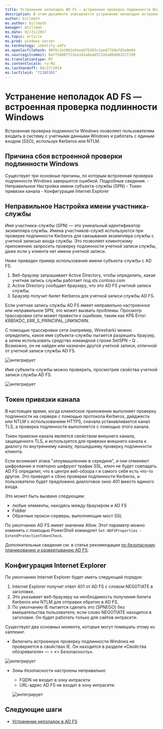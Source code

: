 ```yaml
---
title: Устранение неполадок AD FS — встроенная проверка подлинности Windows
description: В этом документе описывается устранение неполадок встроенной проверки подлинности Windows
author: billmath
ms.author: billmath
manager: mtillman
ms.date: 02/21/2017
ms.topic: article
ms.prod: windows-server
ms.technology: identity-adfs
ms.openlocfilehash: 98f6c2e39b2a5eeab76103c1ae477dde785a0e04
ms.sourcegitcommit: 6aff3d88ff22ea141a6ea6572a5ad8dd6321f199
ms.translationtype: MT
ms.contentlocale: ru-RU
ms.lasthandoff: 09/27/2019
ms.locfileid: "71385391"
---
```

# <a name="ad-fs-troubleshooting---integrated-windows-authentication"></a>Устранение неполадок AD FS — встроенная проверка подлинности Windows
Встроенная проверка подлинности Windows позволяет пользователям входить в систему с учетными данными Windows и работать с единым входом (SSO), используя Kerberos или NTLM.

## <a name="reason-integrated-windows-authentication-fails"></a>Причина сбоя встроенной проверки подлинности Windows
Существует три основные причины, по которым встроенная проверка подлинности Windows завершится ошибкой. Подробные сведения.
    - Неправильное Настройка имени субъекта-службы (SPN)
    - Токен привязки канала
    - Конфигурация Internet Explorer

## <a name="spn-misconfiguration"></a>Неправильное Настройка имени участника-службы
Имя участника-службы (SPN) — это уникальный идентификатор экземпляра службы. Имена участников-служб используются при проверке подлинности Kerberos для связывания экземпляра службы с учетной записью входа службы. Это позволяет клиентскому приложению запросить проверку подлинности учетной записи службы, даже если у клиента нет имени учетной записи.

Ниже приведен пример использования имени субъекта-службы с AD FS.
1. Веб-браузер запрашивает Active Directory, чтобы определить, какая учетная запись службы работает под sts.contoso.com
2. Active Directory сообщает браузеру, что это AD FS учетной записи службы.
3. Браузер получит билет Kerberos для учетной записи службы AD FS.

Если учетная запись службы AD FS имеет неправильно настроенное или неправильное SPN, это может вызвать проблемы.  Просмотр трассировки сети может привести к ошибкам, таким как КРБ Error: KRB5KDC_ERR_S_PRINCIPAL_UNKNOWN.

С помощью трассировки сети (например, Wireshark) можно определить, какое имя субъекта-службы пытается разрешить браузер, а затем использовать средство командной строки SetSPN – Q <spn>.  Возможно, он не найден или назначен другой учетной записи, отличной от учетной записи службы AD FS.

![интегрирует](media/ad-fs-tshoot-iwa/iwa3.png)

Имя субъекта-службы можно проверить, просмотрев свойства учетной записи службы AD FS.

![интегрирует](media/ad-fs-tshoot-iwa/iwa1.png)

## <a name="channel-binding-token"></a>Токен привязки канала
В настоящее время, когда клиентское приложение выполняет проверку подлинности на сервере с помощью протокола Kerberos, дайджеста или NTLM с использованием HTTPS, сначала устанавливается канал TLS, а проверка подлинности выполняется с помощью этого канала. 

Токен привязки канала является свойством внешнего канала, защищенного TLS, и используется для привязки внешнего канала к диалогу по внутреннему каналу, прошедшему проверку подлинности клиента.

Если возникает атака "злоумышленник в середине", и они отменяют шифрование и повторно шифруют трафик SSL, ключ не будет совпадать.  AD FS определит, что в центре веб-обзора r и самого себя есть что-то другое.  Это приведет к сбою проверки подлинности Kerberos, и пользователю будет предложено диалоговое окно 401 вместо единого входа.

Это может быть вызвано следующим:
 - любые элементы, находясь между браузером и AD FS
 - Fiddler
 - Обратные прокси-серверы, выполняющие мост SSL

По умолчанию AD FS имеет значение Allow.  Этот параметр можно изменить с помощью PowerShell командлет `Set-ADFSProperties -ExtendProtectionTokenCheck`.

Дополнительные сведения см. в статье рекомендации [по безопасному планированию и развертыванию AD FS](../../ad-fs/design/best-practices-for-secure-planning-and-deployment-of-ad-fs.md).

## <a name="internet-explorer-configuration"></a>Конфигурация Internet Explorer
По умолчанию Internet Explorer будет иметь следующий порядок:

1. Internet Explorer получит ответ 401 от AD FS с словом NEGOTIATE в заголовке.
2. Это указывает веб-браузеру на необходимость получения билета Kerberos или NTLM для отправки обратно в AD FS.
3. По умолчанию IE пытается сделать это (SPNEGO) без вмешательства пользователя, если слово NEGOTIATE находится в заголовке.  Он будет работать только для сайтов интрасети.

Существует два основных момента, которые могут помешать этому из хаппеинг.
   - Включить встроенную проверку подлинности Windows не проверяется в свойствах IE.  Он находится в разделе «Свойства обозревателя» — > «> Безопасность».
   
   ![интегрирует](media/ad-fs-tshoot-iwa/iwa4.png)
   
   - Зоны безопасности настроены неправильно
       - FQDN не входит в зону интрасети
       - URL-адрес AD FS не входит в зону интрасети.

      ![интегрирует](media/ad-fs-tshoot-iwa/iwa5.png)
## <a name="next-steps"></a>Следующие шаги

- [Устранение неполадок в AD FS](ad-fs-tshoot-overview.md)
